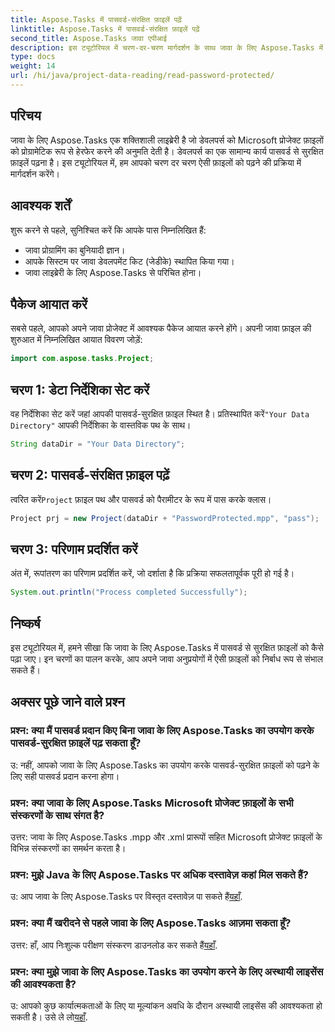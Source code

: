 ```yaml
---
title: Aspose.Tasks में पासवर्ड-संरक्षित फ़ाइलें पढ़ें
linktitle: Aspose.Tasks में पासवर्ड-संरक्षित फ़ाइलें पढ़ें
second_title: Aspose.Tasks जावा एपीआई
description: इस ट्यूटोरियल में चरण-दर-चरण मार्गदर्शन के साथ जावा के लिए Aspose.Tasks में पासवर्ड-सुरक्षित फ़ाइलों को आसानी से पढ़ना सीखें।
type: docs
weight: 14
url: /hi/java/project-data-reading/read-password-protected/
---
```

## परिचय
जावा के लिए Aspose.Tasks एक शक्तिशाली लाइब्रेरी है जो डेवलपर्स को Microsoft प्रोजेक्ट फ़ाइलों को प्रोग्रामेटिक रूप से हेरफेर करने की अनुमति देती है। डेवलपर्स का एक सामान्य कार्य पासवर्ड से सुरक्षित फ़ाइलें पढ़ना है। इस ट्यूटोरियल में, हम आपको चरण दर चरण ऐसी फ़ाइलों को पढ़ने की प्रक्रिया में मार्गदर्शन करेंगे।
## आवश्यक शर्तें
शुरू करने से पहले, सुनिश्चित करें कि आपके पास निम्नलिखित हैं:
- जावा प्रोग्रामिंग का बुनियादी ज्ञान।
- आपके सिस्टम पर जावा डेवलपमेंट किट (जेडीके) स्थापित किया गया।
- जावा लाइब्रेरी के लिए Aspose.Tasks से परिचित होना।

## पैकेज आयात करें
सबसे पहले, आपको अपने जावा प्रोजेक्ट में आवश्यक पैकेज आयात करने होंगे। अपनी जावा फ़ाइल की शुरुआत में निम्नलिखित आयात विवरण जोड़ें:
```java
import com.aspose.tasks.Project;
```
## चरण 1: डेटा निर्देशिका सेट करें
वह निर्देशिका सेट करें जहां आपकी पासवर्ड-सुरक्षित फ़ाइल स्थित है। प्रतिस्थापित करें`"Your Data Directory"` आपकी निर्देशिका के वास्तविक पथ के साथ।
```java
String dataDir = "Your Data Directory";
```
## चरण 2: पासवर्ड-संरक्षित फ़ाइल पढ़ें
 त्वरित करें`Project` फ़ाइल पथ और पासवर्ड को पैरामीटर के रूप में पास करके क्लास।
```java
Project prj = new Project(dataDir + "PasswordProtected.mpp", "pass");
```
## चरण 3: परिणाम प्रदर्शित करें
अंत में, रूपांतरण का परिणाम प्रदर्शित करें, जो दर्शाता है कि प्रक्रिया सफलतापूर्वक पूरी हो गई है।
```java
System.out.println("Process completed Successfully");
```

## निष्कर्ष
इस ट्यूटोरियल में, हमने सीखा कि जावा के लिए Aspose.Tasks में पासवर्ड से सुरक्षित फ़ाइलों को कैसे पढ़ा जाए। इन चरणों का पालन करके, आप अपने जावा अनुप्रयोगों में ऐसी फ़ाइलों को निर्बाध रूप से संभाल सकते हैं।
## अक्सर पूछे जाने वाले प्रश्न
### प्रश्न: क्या मैं पासवर्ड प्रदान किए बिना जावा के लिए Aspose.Tasks का उपयोग करके पासवर्ड-सुरक्षित फ़ाइलें पढ़ सकता हूँ?
उ: नहीं, आपको जावा के लिए Aspose.Tasks का उपयोग करके पासवर्ड-सुरक्षित फ़ाइलों को पढ़ने के लिए सही पासवर्ड प्रदान करना होगा।
### प्रश्न: क्या जावा के लिए Aspose.Tasks Microsoft प्रोजेक्ट फ़ाइलों के सभी संस्करणों के साथ संगत है?
उत्तर: जावा के लिए Aspose.Tasks .mpp और .xml प्रारूपों सहित Microsoft प्रोजेक्ट फ़ाइलों के विभिन्न संस्करणों का समर्थन करता है।
### प्रश्न: मुझे Java के लिए Aspose.Tasks पर अधिक दस्तावेज़ कहां मिल सकते हैं?
उ: आप जावा के लिए Aspose.Tasks पर विस्तृत दस्तावेज़ पा सकते हैं[यहाँ](https://reference.aspose.com/tasks/java/).
### प्रश्न: क्या मैं खरीदने से पहले जावा के लिए Aspose.Tasks आज़मा सकता हूँ?
 उत्तर: हाँ, आप निःशुल्क परीक्षण संस्करण डाउनलोड कर सकते हैं[यहाँ](https://releases.aspose.com/).
### प्रश्न: क्या मुझे जावा के लिए Aspose.Tasks का उपयोग करने के लिए अस्थायी लाइसेंस की आवश्यकता है?
 उ: आपको कुछ कार्यात्मकताओं के लिए या मूल्यांकन अवधि के दौरान अस्थायी लाइसेंस की आवश्यकता हो सकती है। उसे ले लो[यहाँ](https://purchase.aspose.com/temporary-license/).